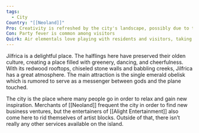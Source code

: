 ```yaml
---
tags:
  - City
Country: "[[Neoland]]"
Pro: Creativity is refreshed by the city's landscape, possibly due to the emerald obelisk at its coast
Con: Party fever is common among visitors
Quirk: Air elementals love playing with residents and visitors, taking them up to the skies for inspiration
---
```

Jilfrica is a delightful place. The halflings here have preserved their olden culture, creating a place filled with greenery, dancing, and cheerfulness. With its redwood rooftops, chiseled stone walls and babbling creeks, Jilfrica has a great atmosphere. The main attraction is the single emerald obelisk which is rumored to serve as a messenger between gods and the plane touched. 

The city is the place where many people go in order to relax and gain new inspiration. Merchants of [[Neoland]] frequent the city in order to find new business ventures, but the entertainers of [[Alight Entertainment]] also come here to rid themselves of artist blocks. Outside of that, there isn’t really any other services available on the island.